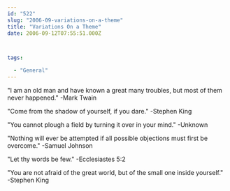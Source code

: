 ```yaml
---
id: "522"
slug: "2006-09-variations-on-a-theme"
title: "Variations On a Theme"
date: 2006-09-12T07:55:51.000Z



tags:

  - "General"
---
```

<div class="sqs-html-content">
  <p>"I am an old man and have known a great many troubles, but most of them never happened." -Mark Twain</p>
<p>"Come from the shadow of yourself, if you dare." -Stephen King</p>
<p>
"You cannot plough a field by turning it over in your mind." -Unknown</p>
<p>
"Nothing will ever be attempted if all possible objections must first be overcome." -Samuel Johnson</p>
<p>
"Let thy words be few." -Ecclesiastes 5:2</p>
<p>
"You are not afraid of the great world, but of the small one inside yourself." -Stephen King</p>
</div>
